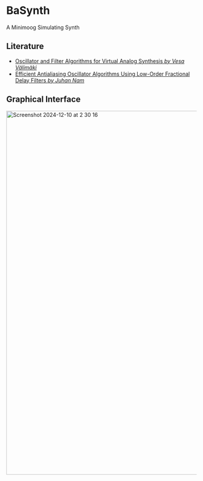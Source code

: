 # BaSynth
A Minimoog Simulating Synth

## Literature

- [Oscillator and Filter Algorithms for Virtual Analog Synthesis _by Vesa Välimäki_](https://www.researchgate.net/publication/220386519_Oscillator_and_Filter_Algorithms_for_Virtual_Analog_Synthesis)
- [Efficient Antialiasing Oscillator Algorithms Using Low-Order Fractional Delay Filters _by Juhan Nam_](https://www.researchgate.net/publication/224608391_Efficient_Antialiasing_Oscillator_Algorithms_Using_Low-Order_Fractional_Delay_Filters)


## Graphical Interface

<img width="961" alt="Screenshot 2024-12-10 at 2 30 16" src="https://github.com/user-attachments/assets/0d08953b-b17c-40e0-9bc6-29d952a0a605">
